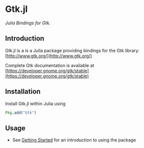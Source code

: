 # Gtk.jl

*Julia Bindings for Gtk.*

## Introduction

Gtk.jl is a is a Julia package providing bindings for the Gtk library: [http://www.gtk.org/](http://www.gtk.org/)

Complete Gtk documentation is available at [https://developer.gnome.org/gtk/stable](https://developer.gnome.org/gtk/stable) 

## Installation

Install Gtk.jl within Julia using

```julia
Pkg.add("Gtk")
```

## Usage

  * See [Getting Started](@ref) for an introduction to using the package
